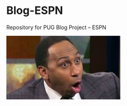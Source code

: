 # Blog-ESPN
Repository for PUG Blog Project – ESPN

![](https://github.com/stat231-f20/Blog-ESPN/blob/main/images/team_image.jpeg)
